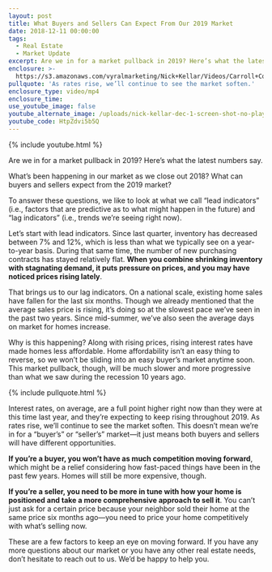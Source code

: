```yaml
---
layout: post
title: What Buyers and Sellers Can Expect From Our 2019 Market
date: 2018-12-11 00:00:00
tags:
  - Real Estate
  - Market Update
excerpt: Are we in for a market pullback in 2019? Here’s what the latest numbers say.
enclosure: >-
  https://s3.amazonaws.com/vyralmarketing/Nick+Kellar/Videos/Carroll+County+Real+Estate+-+What+Buyers+and+Sellers+Can+Expect+From+Our+2019+Market.mp4
pullquote: 'As rates rise, we’ll continue to see the market soften.'
enclosure_type: video/mp4
enclosure_time:
use_youtube_image: false
youtube_alternate_image: /uploads/nick-kellar-dec-1-screen-shot-no-play.jpg
youtube_code: HtpZdvi5b5Q
---
```


{% include youtube.html %}

Are we in for a market pullback in 2019? Here’s what the latest numbers say.

What’s been happening in our market as we close out 2018? What can buyers and sellers expect from the 2019 market?

To answer these questions, we like to look at what we call “lead indicators” (i.e., factors that are predictive as to what might happen in the future) and “lag indicators” (i.e., trends we’re seeing right now).

Let’s start with lead indicators. Since last quarter, inventory has decreased between 7% and 12%, which is less than what we typically see on a year-to-year basis. During that same time, the number of new purchasing contracts has stayed relatively flat. **When you combine shrinking inventory with stagnating demand, it puts pressure on prices, and you may have noticed prices rising lately**.

That brings us to our lag indicators. On a national scale, existing home sales have fallen for the last six months. Though we already mentioned that the average sales price is rising, it’s doing so at the slowest pace we’ve seen in the past two years. Since mid-summer, we’ve also seen the average days on market for homes increase.

Why is this happening? Along with rising prices, rising interest rates have made homes less affordable. Home affordability isn’t an easy thing to reverse, so we won’t be sliding into an easy buyer’s market anytime soon. This market pullback, though, will be much slower and more progressive than what we saw during the recession 10 years ago.

{% include pullquote.html %}

Interest rates, on average, are a full point higher right now than they were at this time last year, and they’re expecting to keep rising throughout 2019. As rates rise, we’ll continue to see the market soften. This doesn’t mean we’re in for a “buyer’s” or “seller’s” market—it just means both buyers and sellers will have different opportunities.

**If you’re a buyer, you won’t have as much competition moving forward**, which might be a relief considering how fast-paced things have been in the past few years. Homes will still be more expensive, though.

**If you’re a seller, you need to be more in tune with how your home is positioned and take a more comprehensive approach to sell it**. You can’t just ask for a certain price because your neighbor sold their home at the same price six months ago—you need to price your home competitively with what’s selling now.

These are a few factors to keep an eye on moving forward. If you have any more questions about our market or you have any other real estate needs, don’t hesitate to reach out to us. We’d be happy to help you.